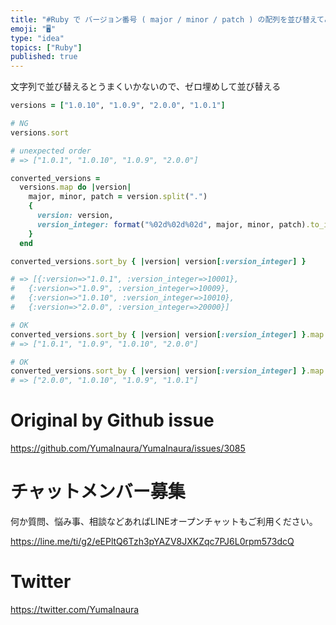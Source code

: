 ```yaml
---
title: "#Ruby で バージョン番号 ( major / minor / patch ) の配列を並び替えてみる ( sort version n"
emoji: "🖥"
type: "idea"
topics: ["Ruby"]
published: true
---
```


文字列で並び替えるとうまくいかないので、ゼロ埋めして並び替える

```rb
versions = ["1.0.10", "1.0.9", "2.0.0", "1.0.1"]

# NG
versions.sort

# unexpected order
# => ["1.0.1", "1.0.10", "1.0.9", "2.0.0"]

converted_versions =
  versions.map do |version|
    major, minor, patch = version.split(".")
    {
      version: version,
      version_integer: format("%02d%02d%02d", major, minor, patch).to_i
    }
  end

converted_versions.sort_by { |version| version[:version_integer] }

# => [{:version=>"1.0.1", :version_integer=>10001},
#   {:version=>"1.0.9", :version_integer=>10009},
#   {:version=>"1.0.10", :version_integer=>10010},
#   {:version=>"2.0.0", :version_integer=>20000}]

# OK
converted_versions.sort_by { |version| version[:version_integer] }.map { |version| version[:version] }
# => ["1.0.1", "1.0.9", "1.0.10", "2.0.0"]

# OK
converted_versions.sort_by { |version| version[:version_integer] }.map { |version| version[:version] }.reverse
# => ["2.0.0", "1.0.10", "1.0.9", "1.0.1"]


```

# Original by Github issue

https://github.com/YumaInaura/YumaInaura/issues/3085











<!-- Update From Qiita API -->

# チャットメンバー募集


何か質問、悩み事、相談などあればLINEオープンチャットもご利用ください。

https://line.me/ti/g2/eEPltQ6Tzh3pYAZV8JXKZqc7PJ6L0rpm573dcQ





# Twitter


https://twitter.com/YumaInaura


<!-- Update From Qiita API -->


